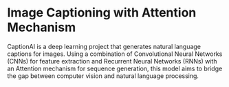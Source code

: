 # Image Captioning with Attention Mechanism

CaptionAI is a deep learning project that generates natural language captions for images. Using a combination of Convolutional Neural Networks (CNNs) for feature extraction and Recurrent Neural Networks (RNNs) with an Attention mechanism for sequence generation, this model aims to bridge the gap between computer vision and natural language processing.